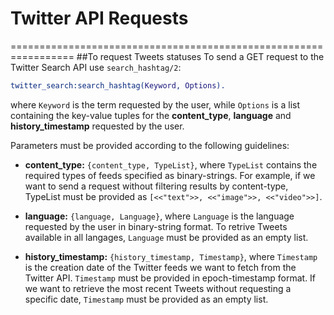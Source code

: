# Twitter API Requests
=================================================================
##To request Tweets statuses
To send a GET request to the Twitter Search API use `search_hashtag/2`:
```erlang
twitter_search:search_hashtag(Keyword, Options).
```
where `Keyword` is the term requested by the user, while `Options` is a list containing the key-value tuples for the **content_type**, **language** and **history_timestamp** requested by the user.

Parameters must be provided according to the following guidelines:

* **content_type:** `{content_type, TypeList}`, where `TypeList` contains the required types of feeds specified as binary-strings. For example, if we want to send a request without filtering results by content-type, TypeList must be provided as `[<<"text">>, <<"image">>, <<"video">>]`.

* **language:** `{language, Language}`, where `Language` is the language requested by the user in binary-string format. To retrive Tweets available in all langages, `Language` must be provided as an empty list.

* **history_timestamp:** `{history_timestamp, Timestamp}`, where `Timestamp` is the creation date of the Twitter feeds we want to fetch from the Twitter API. `Timestamp` must be provided in epoch-timestamp format. If we want to retrieve the most recent Tweets without requesting a specific date, `Timestamp` must be provided as an empty list.
